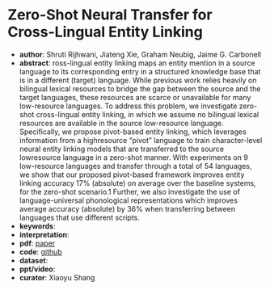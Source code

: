 # Zero-Shot Neural Transfer for Cross-Lingual Entity Linking 
- **author**: Shruti Rijhwani, Jiateng Xie, Graham Neubig, Jaime G. Carbonell  
- **abstract**: ross-lingual entity linking maps an entity mention in a source language to its corresponding entry in a structured knowledge base that is in a different (target) language. While previous work relies heavily on bilingual lexical resources to bridge the gap between the source and the target languages, these resources are scarce or unavailable for many low-resource languages. To address this problem, we investigate zero-shot cross-lingual entity linking, in which we assume no bilingual lexical resources are available in the source low-resource language. Specifically, we propose pivot-based
entity linking, which leverages information from a highresource “pivot” language to train character-level neural entity linking models that are transferred to the source lowresource language in a zero-shot manner. With experiments on 9 low-resource languages and transfer through a total of
54 languages, we show that our proposed pivot-based framework improves entity linking accuracy 17% (absolute) on average over the baseline systems, for the zero-shot scenario.1 Further, we also investigate the use of language-universal phonological representations which improves average accuracy (absolute) by 36% when transferring between languages that use different scripts.
- **keywords**: 
- **interpretation**: 
- **pdf**: [paper](https://www.aaai.org/ojs/index.php/AAAI/article/view/4670/4548)
- **code**: [github](https://github.com/neulab/pivotbased-entity-linking)
- **dataset**: 
- **ppt/video**:
- **curator**: Xiaoyu Shang
